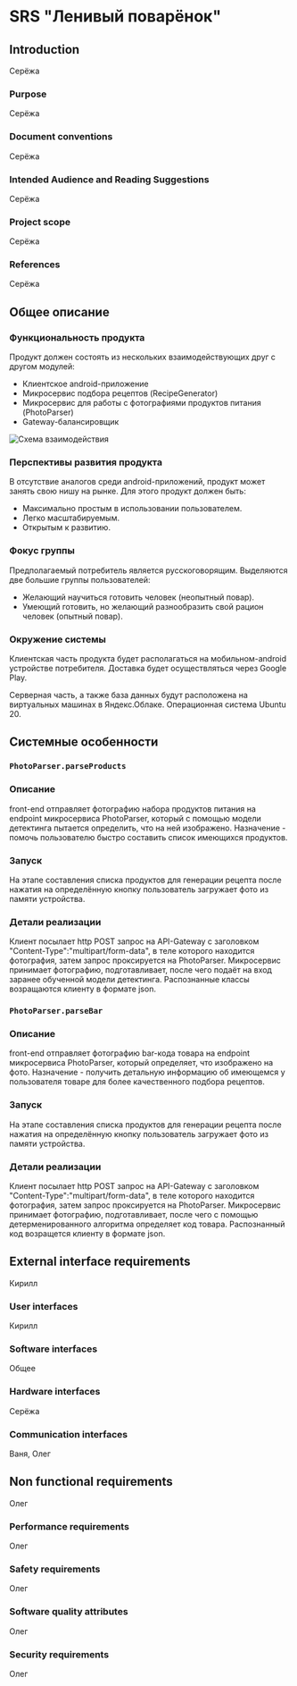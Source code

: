 # SRS "Ленивый поварёнок"

## Introduction
Серёжа
### Purpose
Серёжа
### Document conventions
Серёжа
### Intended Audience and Reading Suggestions
Серёжа
### Project scope
Серёжа
### References
Серёжа
## Общее описание
### Функциональность продукта
Продукт должен состоять из нескольких взаимодействующих друг с другом модулей:
+ Клиентское android-приложение
+ Микросервис подбора рецептов (RecipeGenerator)
+ Микросервис для работы с фотографиями продуктов питания (PhotoParser)
+ Gateway-балансировщик

![Схема взаимодействия](https://i.imgur.com/LL30IsQ.png)
### Перспективы развития продукта
В отсутствие аналогов среди android-приложений, продукт может занять свою нишу на рынке. Для этого продукт должен быть:
+ Максимально простым в использовании пользователем.
+ Легко масштабируемым.
+ Открытым к развитию.
### Фокус группы
Предполагаемый потребитель является русскоговорящим. Выделяются две большие группы пользователей:
+ Желающий научиться готовить человек (неопытный повар).
+ Умеющий готовить, но желающий разнообразить свой рацион человек (опытный повар).
### Окружение системы
Клиентская часть продукта будет располагаться на мобильном-android устройстве потребителя. Доставка будет осуществляться через Google Play.

Серверная часть, а также база данных будут расположена на виртуальных машинах в Яндекс.Облаке. Операционная система Ubuntu 20.

## Системные особенности
### `PhotoParser.parseProducts`
### Описание
front-end отправляет фотографию набора продуктов питания на endpoint микросервиса PhotoParser, который с помощью модели детектинга пытается определить, что на ней изображено. Назначение - помочь пользователю быстро составить список имеющихся продуктов.
### Запуск
На этапе составления списка продуктов для генерации рецепта после нажатия на определённую кнопку пользователь загружает фото из памяти устройства.
### Детали реализации
Клиент посылает http POST запрос на API-Gateway с заголовком "Content-Type":"multipart/form-data", в теле которого находится фотография, затем запрос проксируется на PhotoParser. Микросервис принимает фотографию, подготавливает, после чего подаёт на вход заранее обученной модели детектинга. Распознанные классы возращаются клиенту в формате json.
### `PhotoParser.parseBar`
### Описание
front-end отправляет фотографию bar-кода товара на endpoint микросервиса PhotoParser, который определяет, что изображено на фото. Назначение - получить детальную информацию об имеющемся у пользователя товаре для более качественного подбора рецептов.
### Запуск
На этапе составления списка продуктов для генерации рецепта после нажатия на определённую кнопку пользователь загружает фото из памяти устройства.
### Детали реализации
Клиент посылает http POST запрос на API-Gateway с заголовком "Content-Type":"multipart/form-data", в теле которого находится фотография, затем запрос проксируется на PhotoParser. Микросервис принимает фотографию, подготавливает, после чего с помощью детерменированного алгоритма определяет код товара. Распознанный код возращется клиенту в формате json.
## External interface requirements
Кирилл
### User interfaces
Кирилл
### Software interfaces
Общее
### Hardware interfaces
Серёжа
### Communication interfaces
Ваня, Олег
## Non functional requirements
Олег
### Performance requirements
Олег
### Safety requirements
Олег
### Software quality attributes
Олег
### Security requirements
Олег